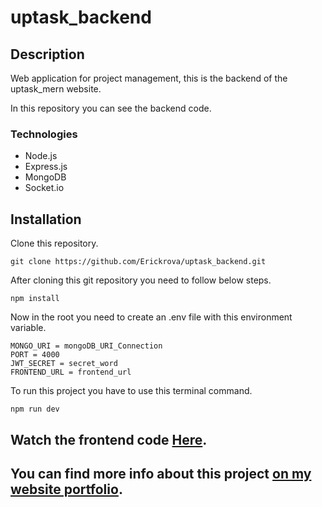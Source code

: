 # uptask_backend
## Description

Web application for project management, this is the backend of the uptask_mern website.

In this repository you can see the backend code.

### Technologies
* Node.js
* Express.js
* MongoDB
* Socket.io

## Installation

Clone this repository.

```
git clone https://github.com/Erickrova/uptask_backend.git
```

After cloning this git repository you need to follow below steps.
```
npm install
```
Now in the root you need to create an .env file with this environment variable.

```
MONGO_URI = mongoDB_URI_Connection
PORT = 4000
JWT_SECRET = secret_word
FRONTEND_URL = frontend_url
```

To run this project you have to use this terminal command.
```
npm run dev
```
## Watch the frontend code [Here](https://github.com/Erickrova/uptask_frontend).

## You can find more info about this project [on my website portfolio](https://erickrv.netlify.app/proyectos/uptaskmern).
